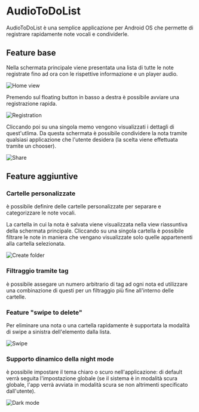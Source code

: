 # AudioToDoList

AudioToDoList è una semplice applicazione per Android OS che permette di registrare rapidamente note vocali e condividerle.

## Feature base

Nella schermata principale viene presentata una lista di tutte le note registrate fino ad ora con le rispettive informazione e un player audio.

![Home view](/readme_img/home.png)

Premendo sul floating button in basso a destra è possibile avviare una registrazione rapida.

![Registration](/readme_img/registration.gif)

Cliccando poi su una singola memo vengono visualizzati i dettagli di quest'utlima. Da questa schermata è possibile condividere la nota tramite qualsiasi applicazione che l'utente desidera (la scelta viene effettuata tramite un chooser).

![Share](/readme_img/share.gif)

## Feature aggiuntive

### Cartelle personalizzate

è possibile definire delle cartelle personalizzate per separare e categorizzare le note vocali.

La cartella in cui la nota è salvata viene visualizzata nella view riassuntiva della schermata principale. Cliccando su una singola cartella è possibile filtrare le note in maniera che vengano visualizzate solo quelle appartenenti alla cartella selezionata.

![Create folder](/readme_img/folder_creation.gif)

### Filtraggio tramite tag

è possibile assegare un numero arbitrario di tag ad ogni nota ed utilizzare una combinazione di questi per un filtraggio più fine all'interno delle cartelle.

### Feature "swipe to delete"

Per eliminare una nota o una cartella rapidamente è supportata la modalità di swipe a sinistra dell'elemento dalla lista.

![Swipe](/readme_img/swipe.gif)

### Supporto dinamico della night mode

è possibile impostare il tema chiaro o scuro nell'applicazione: di default verrà seguita l'impostazione globale (se il sistema è in modalità scura globale, l'app verrà avviata in modalità scura se non altrimenti specificato dall'utente).

![Dark mode](/readme_img/dark_mode.gif)